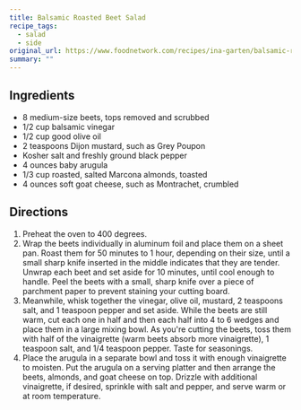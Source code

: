 ```yaml
---
title: Balsamic Roasted Beet Salad
recipe_tags:
  - salad
  - side
original_url: https://www.foodnetwork.com/recipes/ina-garten/balsamic-roasted-beet-salad-recipe-2006690
summary: ""
---
```



## Ingredients

* 8 medium-size beets, tops removed and scrubbed
* 1/2 cup balsamic vinegar
* 1/2 cup good olive oil
* 2 teaspoons Dijon mustard, such as Grey Poupon
* Kosher salt and freshly ground black pepper
* 4 ounces baby arugula
* 1/3 cup roasted, salted Marcona almonds, toasted
* 4 ounces soft goat cheese, such as Montrachet, crumbled


## Directions

1. Preheat the oven to 400 degrees. 
1. Wrap the beets individually in aluminum foil and place them on a sheet pan. Roast them for 50 minutes to 1 hour, depending on their size, until a small sharp knife inserted in the middle indicates that they are tender. Unwrap each beet and set aside for 10 minutes, until cool enough to handle. Peel the beets with a small, sharp knife over a piece of parchment paper to prevent staining your cutting board. 
1. Meanwhile, whisk together the vinegar, olive oil, mustard, 2 teaspoons salt, and 1 teaspoon pepper and set aside. While the beets are still warm, cut each one in half and then each half into 4 to 6 wedges and place them in a large mixing bowl. As you're cutting the beets, toss them with half of the vinaigrette (warm beets absorb more vinaigrette), 1 teaspoon salt, and 1/4 teaspoon pepper. Taste for seasonings. 
1. Place the arugula in a separate bowl and toss it with enough vinaigrette to moisten. Put the arugula on a serving platter and then arrange the beets, almonds, and goat cheese on top. Drizzle with additional vinaigrette, if desired, sprinkle with salt and pepper, and serve warm or at room temperature.